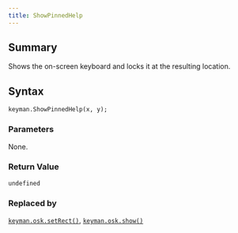 ```yaml
---
title: ShowPinnedHelp
---
```

  
## Summary

Shows the on-screen keyboard and locks it at the resulting location.

## Syntax

```
keyman.ShowPinnedHelp(x, y);
```

### Parameters

None.

### Return Value

`undefined`

### Replaced by

[`keyman.osk.setRect()`](../osk/setRect),
[`keyman.osk.show()`](../osk/show)
